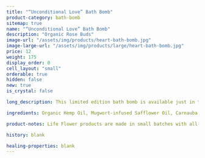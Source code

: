 ```yaml
---
title: "“Unconditional Love” Bath Bomb"
product-category: bath-bomb
sitemap: true
name: "“Unconditional Love” Bath Bomb"
description: "Organic Rose Buds"
image-url: "/assets/img/products/heart-bath-bomb.jpg"
image-large-url: "/assets/img/products/large/heart-bath-bomb.jpg"
price: 12
weight: 175
display_order: 0
cell_layout: "small"
orderable: true
hidden: false
new: true
is_crystal: false

long_description: This limited edition bath bomb is available just in time for Valentines Day. Handcrafted with organic, nourishing coconut oil, aphrodisiacal therapeutic-grade essential oils, organic rose buds and a cleansed and charged Rose Quartz - the stone of unconditional love. Whether sharing with a loved one or enjoying by yourself this bomb is the perfect self-care pick me up.

ingredients: Organic Hemp Oil, Mugwort-infused Safflower Oil, Carnauba Wax, Fennel Oil, Elderberry Extract, Raspberry Leaf Extract, Arnica Oil, Geranium + Lavender + Clary Sage Essential Oils, Cleansed & Charged Rose Quartz.

product-notes: Life Flower products are made in small batches with all-natural and boutique ingredients. Most orders are processed within 3 days of being placed.

history: blank

healing-properties: blank
---
```

